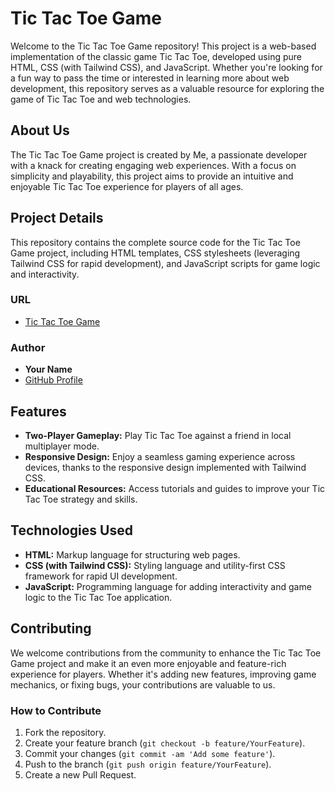# Tic Tac Toe Game

Welcome to the Tic Tac Toe Game repository! This project is a web-based implementation of the classic game Tic Tac Toe, developed using pure HTML, CSS (with Tailwind CSS), and JavaScript. Whether you're looking for a fun way to pass the time or interested in learning more about web development, this repository serves as a valuable resource for exploring the game of Tic Tac Toe and web technologies.

## About Us

The Tic Tac Toe Game project is created by Me, a passionate developer with a knack for creating engaging web experiences. With a focus on simplicity and playability, this project aims to provide an intuitive and enjoyable Tic Tac Toe experience for players of all ages.

## Project Details

This repository contains the complete source code for the Tic Tac Toe Game project, including HTML templates, CSS stylesheets (leveraging Tailwind CSS for rapid development), and JavaScript scripts for game logic and interactivity.

### URL

- [Tic Tac Toe Game](https://darshitdudhaiya.github.io/Tic-Tac-Toe/)

### Author

- **Your Name**
- [GitHub Profile](https://github.com/darshitdudhaiya)

## Features

- **Two-Player Gameplay:** Play Tic Tac Toe against a friend in local multiplayer mode.
- **Responsive Design:** Enjoy a seamless gaming experience across devices, thanks to the responsive design implemented with Tailwind CSS.
- **Educational Resources:** Access tutorials and guides to improve your Tic Tac Toe strategy and skills.

## Technologies Used

- **HTML:** Markup language for structuring web pages.
- **CSS (with Tailwind CSS):** Styling language and utility-first CSS framework for rapid UI development.
- **JavaScript:** Programming language for adding interactivity and game logic to the Tic Tac Toe application.

## Contributing

We welcome contributions from the community to enhance the Tic Tac Toe Game project and make it an even more enjoyable and feature-rich experience for players. Whether it's adding new features, improving game mechanics, or fixing bugs, your contributions are valuable to us.

### How to Contribute

1. Fork the repository.
2. Create your feature branch (`git checkout -b feature/YourFeature`).
3. Commit your changes (`git commit -am 'Add some feature'`).
4. Push to the branch (`git push origin feature/YourFeature`).
5. Create a new Pull Request.


